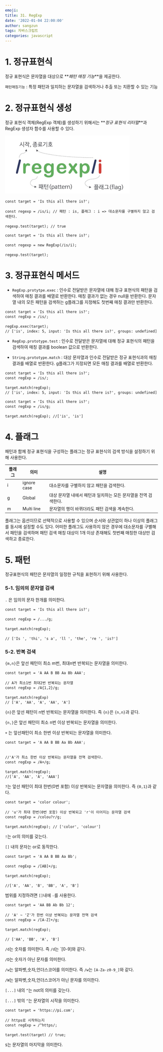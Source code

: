 ```yaml
---
emoji:
title: 31. RegExp
date: '2022-01-04 22:00:00'
author: sangzun
tags: 자바스크립트
categories: javascript
---
```


# 1. 정규표현식

정규 표현식은 문자열을 대상으로 **_패턴 매칭 기능_**을 제공한다.

`패턴매칭기능` : 특정 패턴과 일치하는 문자열을 검색하거나 추출 또는 치환할 수 있는 기능

# 2. 정규표현식 생성

정규 표현식 객체(RegExp 객체)를 생성하기 위해서는 **_정규 표현식 리터럴_**과 RegExp 생성자 함수를 사용할 수 있다.

![regexp](/regexp.jpg)

```
const target = 'Is this all there is?';

const regexp = /is/i; // 패턴 : is, 플래그 : i => 대소문자를 구별하지 않고 검색한다.

regexp.test(target); // true
```

```
const target = 'Is this all there is?';

const regexp = new RegExp(/is/i);

regexp.test(target);
```

# 3. 정규표현식 메서드

- `RegExp.protytpe.exec` : 인수로 전달받은 문자열에 대해 정규 표현식의 패턴을 검색하여 매칭 결과를 배열로 반환한다. 매칭 결과가 없는 경우 null을 반환한다. 문자열 내의 모든 패턴을 검색하는 g플래그를 지정해도 첫번째 매칭 결과만 반환한다.

```
const target = 'Is this all there is?';
const regExp = /is/;

regExp.exec(target);
// ['is', index: 5, input: 'Is this all there is?', groups: undefined]
```

- `RegExp.prototype.test` : 인수로 전달받은 문자열에 대해 정규 표현식의 패턴을 검색하여 매칭 결과를 boolean 값으로 반환한다.

- `String.prototype.match` : 대상 문자열과 인수로 전달받은 정규 표현식과의 매칭 결과를 배열로 반환한다. g플래그가 지정되면 모든 매칭 결과를 배열로 반환한다.

```
const target = 'Is this all there is?';
const regExp = /is/;

target.match(regExp);
// ['is', index: 5, input: 'Is this all there is?', groups: undefined]
```

```
const target = 'Is this all there is?';
const regExp = /is/g;

target.match(regExp); //['is', 'is']
```

# 4. 플래그

패턴과 함께 정규 표현식을 구성하는 플래그는 정규 표현식의 검색 방식을 설정하기 위해 사용한다.

| 플래그 | 의미        | 설명                                                            |
| ------ | ----------- | --------------------------------------------------------------- |
| i      | ignore case | 대소문자를 구별하지 않고 패턴을 검색한다.                       |
| g      | Global      | 대상 문자열 내에서 패턴과 일치하는 모든 문자열을 전역 검색한다. |
| m      | Multi line  | 문자열의 행이 바뀌더라도 패턴 검색을 계속한다.                  |

플래그는 옵션이므로 선택적으로 사용할 수 있으며 순서와 상관없이 하나 이상의 플래그를 동시에 설정할 수도 있다. 어떠한 플래그도 사용하지 않은 경우에 대소문자를 구별해서 패턴을 검색하며 패턴 검색 매칭 대상이 1개 이상 존재해도 첫번째 매칭한 대상만 검색하고 종료한다.

# 5. 패턴

정규표현식의 패턴은 문자열의 일정한 규칙을 표현하기 위해 사용한다.

### 5-1. 임의의 문자열 검색

`.` 은 임의의 문자 한개를 의미한다.

```
const target = 'Is this all there is?';

const regExp = /.../g;

target.match(regExp);

// ['Is ', 'thi', 's a', 'll ', 'the', 're ', 'is?']
```

### 5-2. 반복 검색

`{m,n}`은 앞선 패턴이 최소 m번, 최대n번 반복되는 문자열을 의미한다.

```
const target = 'A AA B BB Aa Bb AAA';

// A가 최소1번 최대2번 반복되는 문자열
const regExp = /A{1,2}/g;

target.match(regExp)
// ['A', 'AA', 'A', 'AA', 'A']
```

`{n}`은 앞선 패턴이 n번 반복되는 문자열을 의미한다. 즉 `{n}`은 `{n,n}`과 같다.

`{n,}`은 앞선 패턴이 최소 n번 이상 반복되는 문자열을 의미한다.

`+` 는 앞선패턴이 최소 한번 이상 반복되는 문자열을 의미한다.

```
const target = 'A AA B BB Aa Bb AAA';


//'A'가 최소 한번 이상 반복되는 문자열을 전역 검색한다.
const regExp = /A+/g;

target.match(regExp);
//['A', 'AA', 'A', 'AAA']
```

`?`는 앞선 패턴이 최대 한번(0번 포함) 이상 반복되는 문자열을 의미한다. 즉 `{0,1}`과 같다.

```
const target = 'color colour';

// 'u'가 최대 한번(0번 포함) 이상 반복되고 'r'이 이어지는 문자열 검색
const regExp = /colou?r/g;

target.match(regExp); // ['color', 'colour']
```

`!`는 or의 의미를 갖는다.

`[]` 내의 문자는 or로 동작한다.

```
const target = 'A AA B BB Aa Bb';

const regExp = /[AB]+/g;

target.match(regExp);

//['A', 'AA', 'B', 'BB', 'A', 'B']
```

범위를 지정하려면 `[]`내에 `-`를 사용한다.

```
const target = 'AA BB Ab Bb 12';

// 'A' ~ 'Z'가 한번 이상 반복되는 문자열 전역 검색
const regExp = /[A-Z]+/g;

target.match(regExp);

// ['AA', 'BB', 'A', 'B']
```

`/d`는 숫자를 의미한다. 즉 `/d`는 `[0-9]와 같다.

`/D`는 숫자가 아닌 문자를 의미한다.

`/w`는 알파벳,숫자,언더스코어를 의미한다. 즉 `/w`는 `[A-Za-z0-9_]`와 같다.

`/W`는 알파벳,숫자,언더스코어가 아닌 문자를 의미한다.

`[...]` 내의 `^`는 not의 의미를 갖는다.

`[...]` 밖의 `^`는 문자열의 시작을 의미한다.

```
const target = 'https://pi.com';

// https로 시작하는지
const regExp = /^https/;

target.test(target) // true;
```

`$`는 문자열의 마지막을 의미한다.
